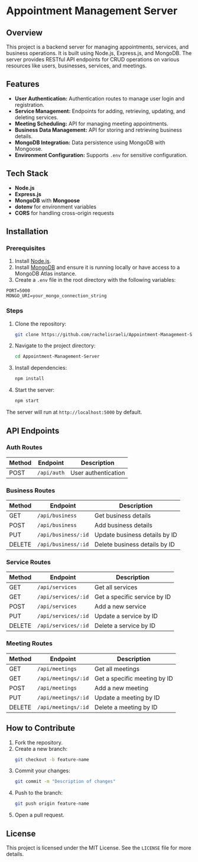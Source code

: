 # Appointment Management Server

## Overview
This project is a backend server for managing appointments, services, and business operations. It is built using Node.js, Express.js, and MongoDB. The server provides RESTful API endpoints for CRUD operations on various resources like users, businesses, services, and meetings.

## Features
- **User Authentication:** Authentication routes to manage user login and registration.
- **Service Management:** Endpoints for adding, retrieving, updating, and deleting services.
- **Meeting Scheduling:** API for managing meeting appointments.
- **Business Data Management:** API for storing and retrieving business details.
- **MongoDB Integration:** Data persistence using MongoDB with Mongoose.
- **Environment Configuration:** Supports `.env` for sensitive configuration.

## Tech Stack
- **Node.js**
- **Express.js**
- **MongoDB** with **Mongoose**
- **dotenv** for environment variables
- **CORS** for handling cross-origin requests

## Installation

### Prerequisites
1. Install [Node.js](https://nodejs.org/).
2. Install [MongoDB](https://www.mongodb.com/) and ensure it is running locally or have access to a MongoDB Atlas instance.
3. Create a `.env` file in the root directory with the following variables:

```env
PORT=5000
MONGO_URI=your_mongo_connection_string
```

### Steps
1. Clone the repository:
   ```bash
   git clone https://github.com/rachelisraeli/Appointment-Management-Server.git
   ```
2. Navigate to the project directory:
   ```bash
   cd Appointment-Management-Server
   ```
3. Install dependencies:
   ```bash
   npm install
   ```
4. Start the server:
   ```bash
   npm start
   ```

The server will run at `http://localhost:5000` by default.

## API Endpoints

### Auth Routes
| Method | Endpoint       | Description              |
|--------|----------------|--------------------------|
| POST   | `/api/auth`    | User authentication      |

### Business Routes
| Method | Endpoint           | Description                     |
|--------|--------------------|---------------------------------|
| GET    | `/api/business`    | Get business details            |
| POST   | `/api/business`    | Add business details            |
| PUT    | `/api/business/:id`| Update business details by ID   |
| DELETE | `/api/business/:id`| Delete business details by ID   |

### Service Routes
| Method | Endpoint           | Description                     |
|--------|--------------------|---------------------------------|
| GET    | `/api/services`    | Get all services                |
| GET    | `/api/services/:id`| Get a specific service by ID    |
| POST   | `/api/services`    | Add a new service               |
| PUT    | `/api/services/:id`| Update a service by ID          |
| DELETE | `/api/services/:id`| Delete a service by ID          |

### Meeting Routes
| Method | Endpoint           | Description                     |
|--------|--------------------|---------------------------------|
| GET    | `/api/meetings`    | Get all meetings                |
| GET    | `/api/meetings/:id`| Get a specific meeting by ID    |
| POST   | `/api/meetings`    | Add a new meeting               |
| PUT    | `/api/meetings/:id`| Update a meeting by ID          |
| DELETE | `/api/meetings/:id`| Delete a meeting by ID          |


## How to Contribute
1. Fork the repository.
2. Create a new branch:
   ```bash
   git checkout -b feature-name
   ```
3. Commit your changes:
   ```bash
   git commit -m "Description of changes"
   ```
4. Push to the branch:
   ```bash
   git push origin feature-name
   ```
5. Open a pull request.

## License
This project is licensed under the MIT License. See the `LICENSE` file for more details.
